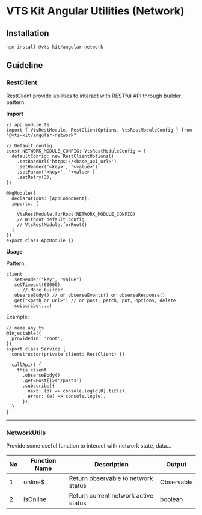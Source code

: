 # VTS Kit Angular Utilities (Network)

## Installation

```
npm install @vts-kit/angular-network
```

## Guideline

### RestClient

RestClient provide abilities to interact with RESTful API through builder pattern.

**Import**

```
// app.module.ts
import { VtsRestModule, RestClientOptions, VtsRestModuleConfig } from "@vts-kit/angular-network"

// Default config
const NETWORK_MODULE_CONFIG: VtsRestModuleConfig = {
  defaultConfig: new RestClientOptions()
    .setBaseUrl('https://<base_api_url>')
    .setHeader('<key>', '<value>')
    .setParam('<key>', '<value>')
    .setRetry(3),
};

@NgModule({
  declarations: [AppComponent],
  imports: [
    ...,
    VtsRestModule.forRoot(NETWORK_MODULE_CONFIG)
    // Without default config
    // VtsRestModule.forRoot()
  ]
})
export class AppModule {}
```

**Usage**

Pattern:

```
client
  .setHeader("key", "value")
  .setTimeout(60000)
  ... // More builder
  .obserseBody() // or obserseEvents() or obserseResponse()
  .get("<path or url>") // or post, patch, put, options, delete
  .subscribe(...)
```

Example:

```
// name.any.ts
@Injectable({
  providedIn: 'root',
})
export class Service {
  constructor(private client: RestClient) {}

  callApi() {
    this.client
      .obserseBody()
      .get<Post[]>('/posts')
      .subscribe({
        next: (d) => console.log(d[0].title),
        error: (e) => console.log(e),
      });
  }
}
```

---

### NetworkUtils

Provide some useful function to interact with network state, data...

| No  | Function Name | Description                          | Output              |
| --- | ------------- | ------------------------------------ | ------------------- |
| 1   | online$       | Return observable to network status  | Observable<boolean> |
| 2   | isOnline      | Return current network active status | boolean             |
